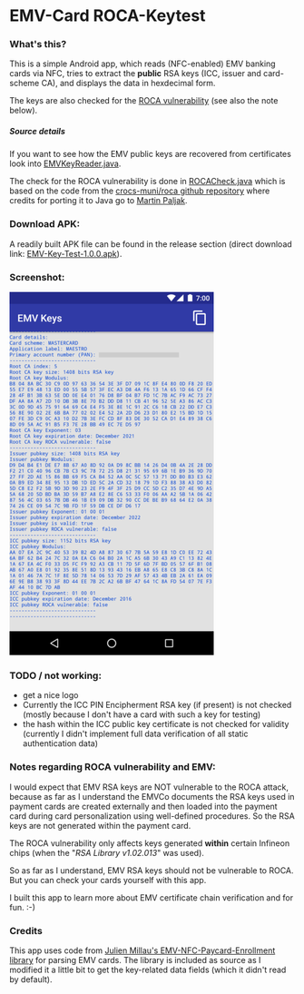 # EMV-Card ROCA-Keytest 
 
### What's this?
This is a simple Android app, which reads (NFC-enabled) EMV banking cards via NFC,
tries to extract the **public** RSA keys (ICC, issuer and card-scheme CA),
and displays the data in hexdecimal form.

The keys are also checked for the
[ROCA vulnerability](https://crocs.fi.muni.cz/public/papers/rsa_ccs17)
(see also the note below).


##### Source details
If you want to see how the EMV public keys are recovered from certificates
look into [EMVKeyReader.java](app/src/main/java/at/zweng/emv/keys/EmvKeyReader.java).


The check for the ROCA vulnerability is done in
[ROCACheck.java](app/src/main/java/at/zweng/emv/keys/checks/ROCACheck.java)
which is based on the code from the
[crocs-muni/roca github repository](https://github.com/crocs-muni/roca/blob/master/java/BrokenKey.java)
where credits for porting it to Java go to [Martin Paljak](https://github.com/martinpaljak).


### Download APK:
A readily built APK file can be found in the release section
(direct download link: [EMV-Key-Test-1.0.0.apk](https://github.com/johnzweng/android-emv-key-test/releases/download/1.0.0/EMV-Key-Test-1.0.0.apk)).


### Screenshot:
![Screenshot](publication_resources/1.0.0/screenshots/screenshot_1.0.0_640px.png)


### TODO / not working:
- get a nice logo
- Currently the ICC PIN Encipherment RSA key (if present) is not checked
  (mostly because I don't have a card with such a key for testing)
- the hash within the ICC public key certificate is not checked for
  validity (currently I didn't implement full data verification of all
  static authentication data)



### Notes regarding ROCA vulnerability and EMV:
I would expect that EMV RSA keys are NOT vulnerable to the ROCA attack,
because as far as I understand the EMVCo documents the RSA keys used in
payment cards are created externally and then loaded into the payment
card during card personalization using well-defined procedures.
So the RSA keys are not generated within the payment card.

The ROCA vulnerability only affects keys generated **within**
certain Infineon chips (when the "*RSA Library v1.02.013*" was used).

So as far as I understand, EMV RSA keys should not be vulnerable to ROCA.
But you can check your cards yourself with this app.

I built this app to learn more about EMV certificate chain verification
and for fun. :-)


### Credits
This app uses code from
[Julien Millau's EMV-NFC-Paycard-Enrollment library](https://github.com/devnied/EMV-NFC-Paycard-Enrollment) for parsing
EMV cards. The library is included as source as I modified it a little bit
to get the key-related data fields (which it didn't read by default).

